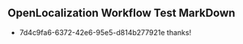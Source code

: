 ## OpenLocalization Workflow Test MarkDown
* 7d4c9fa6-6372-42e6-95e5-d814b277921e 
thanks!<!--HONumber=Mar16_HO4-->
